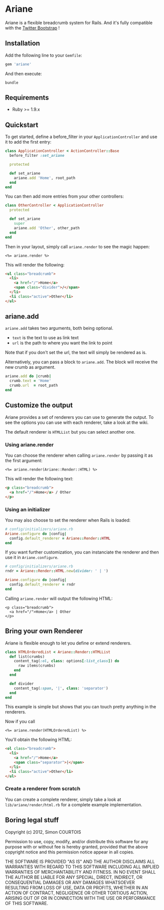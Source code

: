 # Ariane

Ariane is a flexible breadcrumb system for Rails. And it's fully compatible with 
the [Twitter Bootstrap](http://twitter.github.com/bootstrap/) !

## Installation

Add the following line to your `Gemfile`:

``` ruby
gem 'ariane'
```

And then execute:

    bundle

## Requirements

* Ruby >= 1.9.x

## Quickstart

To get started, define a before_filter in your `ApplicationController` and use
it to add the first entry:

``` ruby
class ApplicationController < ActionController::Base
  before_filter :set_ariane

  protected

  def set_ariane
    ariane.add 'Home', root_path
  end
end
```

You can then add more entries from your other controllers:

``` ruby
class OtherController < ApplicationController
  protected

  def set_ariane
    super
    ariane.add 'Other', other_path
  end
end
```

Then in your layout, simply call `ariane.render` to see the magic happen:

``` erb
<%= ariane.render %>
```

This will render the following:

``` html
<ul class="breadcrumb">
  <li>
    <a href="/">Home</a>
    <span class="divider">/</span>
  </li>
  <li class="active">Other</li>
</ul>
```
## ariane.add

`ariane.add` takes two arguments, both being optional.

* `text` is the text to use as link text
* `url` is the path to where you want the link to point

Note that if you don't set the url, the text will simply be rendered as is.

Alternatively, you can pass a block to `ariane.add`. The block will receive the new crumb as argument.

``` ruby
ariane.add do |crumb|
  crumb.text = 'Home'
  crumb.url  = root_path
end
```

## Customize the output

Ariane provides a set of renderers you can use to generate the output. To see
the options you can use with each renderer, take a look at the wiki.

The default renderer is `HTMLList` but you can select another one.

### Using ariane.render

You can choose the renderer when calling `ariane.render` by passing it as the
first argument:

``` erb
<%= ariane.render(Ariane::Render::HTML) %>
```

This will render the following text:

``` html
<p class="breadcrumb">
  <a href="/">Home</a> / Other
</p>
```

### Using an initializer

You may also choose to set the renderer when Rails is loaded:

``` ruby
# config/initializers/ariane.rb
Ariane.configure do |config|
  config.default_renderer = Ariane::Render::HTML
end
```

If you want further customization, you can instanciate the renderer and then use
it in `Ariane.configure`.

``` ruby
# config/initializers/ariane.rb
rndr = Ariane::Render::HTML.new(divider: ' | ')

Ariane.configure do |config|
  config.default_renderer = rndr
end
```

Calling `ariane.render` will output the following HTML:

```
<p class="breadcrumb">
  <a href="/">Home</a> | Other
</p>
```

## Bring your own Renderer

Ariane is flexible enough to let you define or extend renderers.

``` ruby
class HTMLOrderedList < Ariane::Render::HTMLList
  def list(crumbs)
    content_tag(:ol, class: options[:list_class]) do
      raw items(crumbs)
    end
  end

  def divider
    content_tag(:span, '|', class: 'separator')
  end
end
```

This example is simple but shows that you can touch pretty anything in the
renderers.

Now if you call

``` erb
<%= ariane.render(HTMLOrderedList) %>
```

You'll obtain the following HTML:

``` html
<ol class="breadcrumb">
  <li>
    <a href="/">Home</a>
    <span class="separator">|</span>
  </li>
  <li class="active">Other</li>
</ul>
```

### Create a renderer from scratch

You can create a complete renderer, simply take a look at
`lib/ariane/render/html.rb` for a complete example implementation.

## Boring legal stuff

Copyright (c) 2012, Simon COURTOIS

Permission to use, copy, modify, and/or distribute this software for any purpose
with or without fee is hereby granted, provided that the above copyright notice
and this permission notice appear in all copies.

THE SOFTWARE IS PROVIDED "AS IS" AND THE AUTHOR DISCLAIMS ALL WARRANTIES WITH
REGARD TO THIS SOFTWARE INCLUDING ALL IMPLIED WARRANTIES OF MERCHANTABILITY AND
FITNESS. IN NO EVENT SHALL THE AUTHOR BE LIABLE FOR ANY SPECIAL, DIRECT,
INDIRECT, OR CONSEQUENTIAL DAMAGES OR ANY DAMAGES WHATSOEVER RESULTING FROM LOSS
OF USE, DATA OR PROFITS, WHETHER IN AN ACTION OF CONTRACT, NEGLIGENCE OR OTHER
TORTIOUS ACTION, ARISING OUT OF OR IN CONNECTION WITH THE USE OR PERFORMANCE OF
THIS SOFTWARE.
